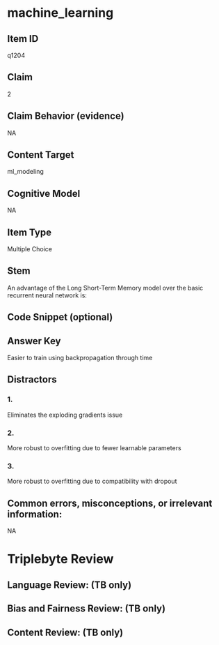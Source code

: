 # machine_learning

## Item ID
q1204

## Claim
2

## Claim Behavior (evidence)
NA

## Content Target
ml_modeling

## Cognitive Model
NA

## Item Type
Multiple Choice

## Stem
An advantage of the Long Short-Term Memory model over the basic recurrent neural network is:

## Code Snippet (optional)


## Answer Key
Easier to train using backpropagation through time

## Distractors

### 1.
Eliminates the exploding gradients issue

### 2.
More robust to overfitting due to fewer learnable parameters

### 3.
More robust to overfitting due to compatibility with dropout

## Common errors, misconceptions, or irrelevant information:
NA

# Triplebyte Review


## Language Review: (TB only)


## Bias and Fairness Review: (TB only)


## Content Review: (TB only)

